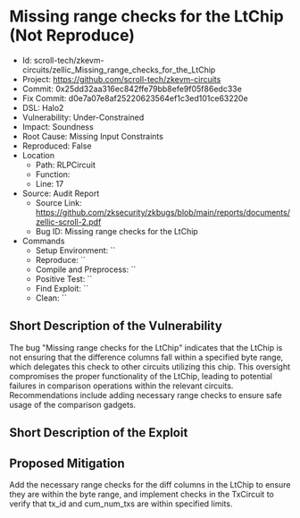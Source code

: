 # Missing range checks for the LtChip (Not Reproduce)

* Id: scroll-tech/zkevm-circuits/zellic_Missing_range_checks_for_the_LtChip
* Project: https://github.com/scroll-tech/zkevm-circuits
* Commit: 0x25dd32aa316ec842ffe79bb8efe9f05f86edc33e
* Fix Commit: d0e7a07e8af25220623564ef1c3ed101ce63220e
* DSL: Halo2
* Vulnerability: Under-Constrained
* Impact: Soundness
* Root Cause: Missing Input Constraints
* Reproduced: False
* Location
  - Path: RLPCircuit
  - Function: 
  - Line: 17
* Source: Audit Report
  - Source Link: https://github.com/zksecurity/zkbugs/blob/main/reports/documents/zellic-scroll-2.pdf
  - Bug ID: Missing range checks for the LtChip
* Commands
  - Setup Environment: ``
  - Reproduce: ``
  - Compile and Preprocess: ``
  - Positive Test: ``
  - Find Exploit: ``
  - Clean: ``

## Short Description of the Vulnerability

The bug "Missing range checks for the LtChip" indicates that the LtChip is not ensuring that the difference columns fall within a specified byte range, which delegates this check to other circuits utilizing this chip. This oversight compromises the proper functionality of the LtChip, leading to potential failures in comparison operations within the relevant circuits. Recommendations include adding necessary range checks to ensure safe usage of the comparison gadgets.

## Short Description of the Exploit



## Proposed Mitigation

Add the necessary range checks for the diff columns in the LtChip to ensure they are within the byte range, and implement checks in the TxCircuit to verify that tx_id and cum_num_txs are within specified limits.

